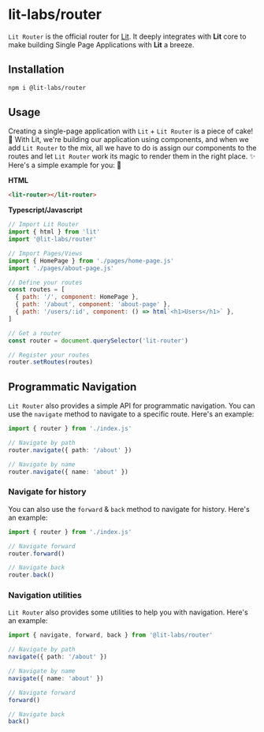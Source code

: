 # lit-labs/router

`Lit Router` is the official router for [Lit](https://lit.dev/). It deeply integrates with **Lit** core to make building Single Page Applications with **Lit** a breeze.

## Installation

```bash
npm i @lit-labs/router
```

## Usage

Creating a single-page application with `Lit` + `Lit Router` is a piece of cake! 🍰 With Lit, we're building our application using components, and when we add `Lit Router` to the mix, all we have to do is assign our components to the routes and let `Lit Router` work its magic to render them in the right place. ✨ Here's a simple example for you: 🚀

**HTML**

```html
<lit-router></lit-router>
```

**Typescript/Javascript**

```js
// Import Lit Router
import { html } from 'lit'
import '@lit-labs/router'

// Import Pages/Views
import { HomePage } from './pages/home-page.js'
import './pages/about-page.js'

// Define your routes
const routes = [
  { path: '/', component: HomePage },
  { path: '/about', component: 'about-page' },
  { path: '/users/:id', component: () => html`<h1>Users</h1>` },
]

// Get a router
const router = document.querySelector('lit-router')

// Register your routes
router.setRoutes(routes)
```

## Programmatic Navigation

`Lit Router` also provides a simple API for programmatic navigation. You can use the `navigate` method to navigate to a specific route. Here's an example:

```ts
import { router } from './index.js'

// Navigate by path
router.navigate({ path: '/about' })

// Navigate by name
router.navigate({ name: 'about' })
```

### Navigate for history

You can also use the `forward` & `back` method to navigate for history. Here's an example:

```ts
import { router } from './index.js'

// Navigate forward
router.forward()

// Navigate back
router.back()
```

### Navigation utilities

`Lit Router` also provides some utilities to help you with navigation. Here's an example:

```ts
import { navigate, forward, back } from '@lit-labs/router'

// Navigate by path
navigate({ path: '/about' })

// Navigate by name
navigate({ name: 'about' })

// Navigate forward
forward()

// Navigate back
back()
```
